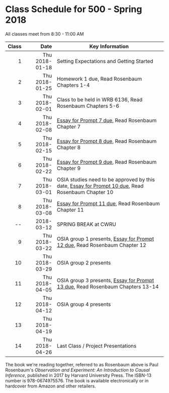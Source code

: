 # Class Schedule for 500 - Spring 2018

All classes meet from 8:30 - 11:00 AM

Class | Date | Key Information
-----: | ---------: | --------------------------------------------------------------------------------
1 | Thu 2018-01-18 | Setting Expectations and Getting Started
2 | Thu 2018-01-25 | Homework 1 due, Read Rosenbaum Chapters 1-4
3 | Thu 2018-02-01 | Class to be held in WRB 6136, Read Rosenbaum Chapters 5-6
4 | Thu 2018-02-08 | [Essay for Prompt 7 due](https://github.com/THOMASELOVE/500-2018/blob/master/assignments/essayprompts.md#prompt-for-chapter-7-elaborate-theories-due-before-class-4), Read Rosenbaum Chapter 7
5 | Thu 2018-02-15 | [Essay for Prompt 8 due](https://github.com/THOMASELOVE/500-2018/blob/master/assignments/essayprompts.md#prompt-for-chapter-8-quasi-experimental-devices-due-before-class-5), Read Rosenbaum Chapter 8
6 | Thu 2018-02-22 | [Essay for Prompt 9 due](https://github.com/THOMASELOVE/500-2018/blob/master/assignments/essayprompts.md#prompt-for-chapter-9-sensitivity-to-bias-due-before-class-6), Read Rosenbaum Chapter 9
7 | Thu 2018-03-01 | OSIA studies need to be approved by this date, [Essay for Prompt 10 due](https://github.com/THOMASELOVE/500-2018/blob/master/assignments/essayprompts.md#prompt-for-chapter-10-design-sensitivity-due-before-class-7), Read Rosenbaum Chapter 10
8 | Thu 2018-03-08 | [Essay for Prompt 11 due](https://github.com/THOMASELOVE/500-2018/blob/master/assignments/essayprompts.md#prompt-for-chapter-11-matching-techniques-due-before-class-8), Read Rosenbaum Chapter 11
-- | 2018-03-12 | SPRING BREAK at CWRU
9 | Thu 2018-03-22 | OSIA group 1 presents, [Essay for Prompt 12 due](https://github.com/THOMASELOVE/500-2018/blob/master/assignments/essayprompts.md#prompt-for-chapter-12-biases-from-general-dispositions-due-before-class-9), Read Rosenbaum Chapter 12
10 | Thu 2018-03-29 | OSIA group 2 presents
11 | Thu 2018-04-05 | OSIA group 3 presents, [Essay for Prompt 13 due](https://github.com/THOMASELOVE/500-2018/blob/master/assignments/essayprompts.md#prompt-for-chapter-13-instruments-due-before-class-11), Read Rosenbaum Chapters 13-14
12 | Thu 2018-04-12 | OSIA group 4 presents
13 | Thu 2018-04-19 |
14 | Thu 2018-04-26 | Last Class / Project Presentations

The book we're reading together, referred to as Rosenbaum above is Paul Rosenbaum's *Observation and Experiment: An Introduction to Causal Inference*, published in 2017 by Harvard University Press. The ISBN-13 number is 978-0674975576. The book is available electronically or in hardcover from Amazon and other retailers.
